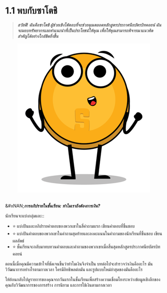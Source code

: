# 1.1 พบกับซาโตชิ

> _**สวัสดี! ฉันคือซาโตชิ ผู้ช่วยเชิงโต้ตอบที่จะช่วยคุณตลอดหลักสูตรประกาศนียบัตรบิทคอยน์ ฉันจะมอบทรัพยากรและคำแนะนำที่เป็นประโยชน์ให้คุณ เพื่อให้คุณสามารถพิจารณาแนวคิดสำคัญได้อย่างใกล้ชิดยิ่งขึ้น**_

<figure><img src="../../.gitbook/assets/10.I-am-Satoshi-v1.png" alt=""><figcaption></figcaption></figure>



\
&#xNAN;_**การอภิปรายในชั้นเรียน: ทำไมเราถึงต้องการเงิน?**_

นักเรียนจะแบ่งกลุ่มและ::

* ⭐ แบ่งปันและอภิปรายคำตอบของพวกเขาในสี่คำถามแรก เขียนคำตอบที่ชื่นชอบ
* ⭐ แบ่งปันคำตอบของพวกเขาในคำถามสุดท้ายและลงคะแนนในคำถามของนักเรียนที่ชื่นชอบ เขียนผลลัพธ์
* ⭐ ชั้นเรียนจะกลับมาทบทวนคำตอบและคำถามของพวกเขาเมื่อสิ้นสุดหลักสูตรประกาศนียบัตรบิทคอยน์

ตอนนี้เมื่อคุณมีความเข้าใจที่ชัดเจนขึ้นว่าทำไมเงินจึงจำเป็น บทต่อไปจะสำรวจว่าเงินคืออะไร มันวิวัฒนาการอย่างไรตามกาลเวลา ใครมีอิทธิพลต่อมัน และรูปแบบใหม่ล่าสุดของมันคืออะไร

ให้ย้อนกลับไปดูรายการของคุณจากวันแรกในชั้นเรียนเพื่อสร้างความเชื่อมโยงระหว่างข้อมูลเชิงลึกของคุณกับวิวัฒนาการของการสร้าง การนิยาม และการใช้เงินตามกาลเวลา

